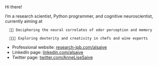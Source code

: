 Hi there!

I’m a research scientist, Python programmer, and cognitive neuroscientist, currently aiming at

      👃🏻 Deciphering the neural correlates of odor perception and memory
  
      👩🏻‍🍳 Exploring dexterity and creativity in chefs and wine experts

  - Professional website: [research-ipb.com/alsaive](http://research.institutpaulbocuse.com/en/team/anne-lise-saive--15954.kjsp?RH=RECH-EN)
  - LinkedIn page: [linkedin.com/alsaive](https://www.linkedin.com/in/anne-lise-saive-748a36a6/)
  - Twitter page: [twitter.com/AnneLiseSaive](https://twitter.com/AnneLiseSaive)
<!---
annelisesaive/annelisesaive is a ✨ special ✨ repository because its `README.md` (this file) appears on your GitHub profile.
You can click the Preview link to take a look at your changes.
--->
